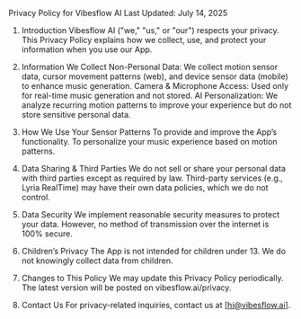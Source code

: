 Privacy Policy for Vibesflow AI
Last Updated: July 14, 2025

1. Introduction
Vibesflow AI ("we," "us," or "our") respects your privacy. This Privacy Policy explains how we collect, use, and protect your information when you use our App.

2. Information We Collect
Non-Personal Data: We collect motion sensor data, cursor movement patterns (web), and device sensor data (mobile) to enhance music generation.
Camera & Microphone Access: Used only for real-time music generation and not stored.
AI Personalization: We analyze recurring motion patterns to improve your experience but do not store sensitive personal data.

3. How We Use Your Sensor Patterns
To provide and improve the App’s functionality.
To personalize your music experience based on motion patterns.

4. Data Sharing & Third Parties
We do not sell or share your personal data with third parties except as required by law. Third-party services (e.g., Lyria RealTime) may have their own data policies, which we do not control.

5. Data Security
We implement reasonable security measures to protect your data. However, no method of transmission over the internet is 100% secure.

6. Children’s Privacy
The App is not intended for children under 13. We do not knowingly collect data from children.

7. Changes to This Policy
We may update this Privacy Policy periodically. The latest version will be posted on vibesflow.ai/privacy.

8. Contact Us
For privacy-related inquiries, contact us at [hi@vibesflow.ai].